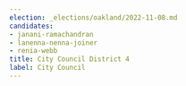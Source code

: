 ```yaml
---
election: _elections/oakland/2022-11-08.md
candidates:
- janani-ramachandran
- lanenna-nenna-joiner
- renia-webb
title: City Council District 4
label: City Council
---
```

